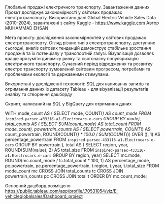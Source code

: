 Глобальні продажі електричного транспорту.
Завантаження данних
Проєкт досліджує закономірності у світових продажах електротранспорту. Використано дані Global Electric Vehicle Sales Data (2010-2024), 
завантажені з сайту Kaggle - https://www.kaggle.com Автор MUHAMMAD EHSAN 

Мета проєкту: дослідження закономірностей у світових продажах електротранспорту.
Огляд різних типів електротранспорту, доступних сьогодні, аналіз світових тенденцій демонструє стабільне зростання продажів та їх потенціалу у транспортній галузі.
Візуалізація дозволяє краще зрозуміти динаміку ринку та сьогочасну популяризацію електричного транспорту.
Сучасний період відродження та розвитку електро транспорту зумовлений світовим прогресом, потребами та проблемами екології та державними стимулами.

Використані у дослідженні технології:
SQL для написання запитів та отримання данних із датасету
Tableau - для візуалізації результатів аналізу та створення дашборду

Скрипт, написаний на SQL у BigQuery для отримання даних

WITH mode_count AS (
  SELECT mode, COUNT(*) AS count_mode
  FROM `inspired-parsec-433116-a1.Electrocars.e-cars`
  GROUP BY mode),
total_counts AS (
  SELECT SUM(count_mode) AS total_count
  FROM mode_count),
powertrain_counts AS (
  SELECT powertrain, COUNT(*) AS count_powertrain,
    ROUND(COUNT(*) * 100.0 / SUM(COUNT(*)) OVER (), 1) AS percentage_powertrain
  FROM `inspired-parsec-433116-a1.Electrocars.e-cars`
  GROUP BY powertrain
),
total AS (
  SELECT region, year, ROUND(SUM(value), 2) AS total_size
  FROM `inspired-parsec-433116-a1.Electrocars.e-cars`
  GROUP BY region, year)
SELECT
  mc.mode,
  ROUND(mc.count_mode / tc.total_count * 100, 1) AS percentage_mode,
  pc.powertrain,
  pc.percentage_powertrain,
  t.region,
  t.year,
  t.total_size
FROM
  mode_count mc
CROSS JOIN
  total_counts tc
CROSS JOIN
  powertrain_counts pc
CROSS JOIN
  total t
ORDER BY
  mc.count_mode;


Основний дашборд розміщено https://public.tableau.com/app/profile/.70531054/viz/E-vehicleglobalsales/Dashboard_project

